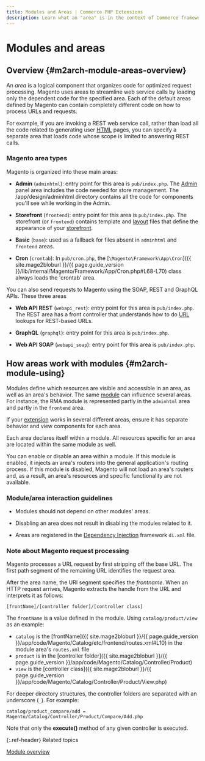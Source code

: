 ```yaml
---
title: Modules and Areas | Commerce PHP Extensions
description: Learn what an "area" is in the context of Commerce framework modules.
---
```


# Modules and areas

## Overview {#m2arch-module-areas-overview}

An *area* is a logical component that organizes code for optimized request processing. Magento uses areas to streamline web service calls by loading only the dependent code for the specified area.  Each of the default areas defined by Magento can contain completely different code on how to process URLs and requests.

For example, if you are invoking a REST web service call, rather than load all the code related to generating user [HTML](https://glossary.magento.com/html) pages, you can specify a separate area that loads code whose scope is limited to answering  REST calls.

### Magento area types

Magento is organized into these main areas:

*  **Admin** (`adminhtml`): entry point for this area is `pub/index.php`. The [Admin](https://glossary.magento.com/admin) panel area includes the code needed for store management. The /app/design/adminhtml directory contains all the code for components you'll see while working in the Admin.

*  **Storefront** (`frontend`): entry point for this area is `pub/index.php`. The storefront (or `frontend`)  contains template and [layout](https://glossary.magento.com/layout) files that define the appearance of your [storefront](https://glossary.magento.com/storefront).

*  **Basic** (`base`): used as a fallback for files absent in `adminhtml` and `frontend` areas.

*  **Cron** (`crontab`): In `pub/cron.php`, the [`\Magento\Framework\App\Cron`]({{ site.mage2bloburl }}/{{ page.guide_version }}/lib/internal/Magento/Framework/App/Cron.php#L68-L70) class always loads the 'crontab' area.

You can also send requests to Magento using the SOAP, REST and GraphQL APIs. These three areas

*  **Web API REST** (`webapi_rest`): entry point for this area is `pub/index.php`. The REST area has a front controller that understands how to do [URL](https://glossary.magento.com/url) lookups for REST-based URLs.

*  **GraphQL** (`graphql`): entry point for this area is `pub/index.php`.

*  **Web API SOAP** (`webapi_soap`): entry point for this area is `pub/index.php`.

## How areas work with modules {#m2arch-module-using}

Modules define which resources are visible and accessible in an area, as well as an area's behavior. The same [module](https://glossary.magento.com/module) can influence several areas. For instance, the RMA module is represented partly in the `adminhtml` area and partly in the `frontend` area.

If your [extension](https://glossary.magento.com/extension) works in several different areas, ensure it has separate behavior and view components for each area.

Each area declares itself within a module. All resources specific for an area are located within the same module as well.

You can enable or disable an area within a module. If this module is enabled, it injects an area's routers into the general application's routing process. If this module is disabled, Magento will not load an area's routers and, as a result, an area's resources and specific functionality are not available.

### Module/area interaction guidelines

*  Modules should not depend on other modules' areas.

*  Disabling an area does not result in disabling the modules related to it.

*  Areas are registered in the [Dependency Injection](https://glossary.magento.com/dependency-injection) framework `di.xml` file.

### Note about Magento request processing

Magento processes a URL request by first stripping off the base URL. The first path segment of the remaining URL identifies the request area.

After the area name, the URI segment specifies the *frontname*. When an HTTP request arrives, Magento extracts the handle from the URL and interprets it as follows:

```http
[frontName]/[controller folder]/[controller class]
```

The `frontName` is a value defined in the module. Using `catalog/product/view` as an example:

*  `catalog` is the [frontName]({{ site.mage2bloburl }}/{{ page.guide_version }}/app/code/Magento/Catalog/etc/frontend/routes.xml#L10) in the module area's `routes.xml` file
*  `product` is in the [controller folder]({{ site.mage2bloburl }}/{{ page.guide_version }}/app/code/Magento/Catalog/Controller/Product)
*  `view` is the [controller class]({{ site.mage2bloburl }}/{{ page.guide_version }}/app/code/Magento/Catalog/Controller/Product/View.php)

For deeper directory structures, the controller folders are separated with an underscore (`_`). For example:

```text
catalog/product_compare/add = Magento/Catalog/Controller/Product/Compare/Add.php
```

Note that only the **execute()** method of any given controller is executed.

{:.ref-header}
Related topics

[Module overview]({{page.baseurl}}/architecture/archi_perspectives/components/modules/mod_intro.html)
